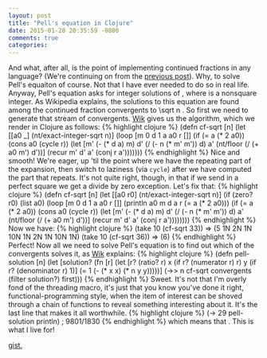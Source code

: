```yaml
---
layout: post
title: "Pell's equation in Clojure"
date: 2015-01-28 20:35:59 -0800
comments: true
categories:
---
```


And what, after all, is the point of implementing continued fractions
in any language? (We're continuing on from the [previous post][prev]).
Why, to solve Pell's equaiton of course. Not that I
have ever needed to do so in real life. Anyway, Pell's equation asks
for integer solutions of
<span class="equation" data-expr="x^2 - n y^2 = 1"></span>, where
<span class="equation" data-expr="n"></span>
is a nonsquare integer. As Wikipedia explains, the solutions to
this equation are found among the continued fraction convergents to
\sqrt n
. So first we need to generate that stream of
convergents. [Wik][wik-sqrt] gives us the algorithm, which we render in Clojure
as follows:
{% highlight clojure %}
(defn cf-sqrt [n]
  (let [[a0 _] (nt/exact-integer-sqrt n)]
    (loop [m 0 d 1 a a0 r []]
      (if (= a (* 2 a0))
        (cons a0 (cycle r))
        (let [m' (- (* d a) m)
              d' (/ (- n (* m' m')) d)
              a' (nt/floor (/ (+ a0 m') d'))]
          (recur m' d' a' (conj r a')))))))
{% endhighlight %}
Nice and smooth! We're eager, up 'til the point where we have the
repeating part of the expansion, then switch to laziness (via `cycle`)
after we have computed the part that repeats. It's not quite right,
though, in that if we send in a perfect square we get a divide by
zero exception. Let's fix that:
{% highlight clojure %}
(defn cf-sqrt [n]
  (let [[a0 r0] (nt/exact-integer-sqrt n)]
    (if (zero? r0)
      (list a0)
      (loop [m 0 d 1 a a0 r []]
        (println a0 m d a r (= a (* 2 a0)))
        (if (= a (* 2 a0))
          (cons a0 (cycle r))
          (let [m' (- (* d a) m)
                d' (/ (- n (* m' m')) d)
                a' (nt/floor (/ (+ a0 m') d'))]
            (recur m' d' a' (conj r a'))))))))
{% endhighlight %}
Now we have:
{% highlight clojure %}
(take 10 (cf-sqrt 33))
=> (5 1N 2N 1N 10N 1N 2N 1N 10N 1N)
(take 10 (cf-sqrt 36))
=> (6)
{% endhighlight %}
Perfect! Now all we need to solve Pell's equation is to find out
which of the convergents solves it, as [Wik][wik-pell] explains:
{% highlight clojure %}
(defn pell-solution [n]
  (let [solution? (fn [r]
                    (let [r? (ratio? r)
                          x (if r? (numerator r) r)
                          y (if r? (denominator r) 1)]
                      (= 1 (- (* x x) (* n y y)))))]
    (->> n cf-sqrt convergents (filter solution?) first)))
{% endhighlight %}
Sweet. It's not that I'm overly fond of the threading macro, it's
just that you know you've done it right, functional-programming
style, when the item of interest can be shoved through a chain
of functions to reveal something interesting about it. It's the
last line that makes it all worthwhile.
{% highlight clojure %}
(-> 29 pell-solution println)
; 9801/1830
{% endhighlight %}
which means that
<span class="equation" data-expr="9801^2 - 29\cdot1820^2 = 1"></span>.
This is what I live for!

[gist.][gist]

[gist]: https://gist.github.com/littleredcomputer/b53954fd82badaa52317
[wik-sqrt]: http://en.wikipedia.org/wiki/Methods_of_computing_square_roots#Example.2C_square_root_of_114_as_a_continued_fraction
[wik-pell]: http://en.wikipedia.org/wiki/Pell%27s_equation#Fundamental_solution_via_continued_fractions
[prev]: /blog/2015/01/25/continued-fractions-in-clojure/
